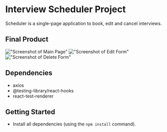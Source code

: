 # Interview Scheduler Project

Scheduler is a single-page application to book, edit and cancel interviews.

## Final Product

!["Screenshot of Main Page"]('https://github.com/ahbouran/scheduler/blob/master/docs/Screen%20Shot%202022-06-23%20at%209.51.31%20AM.png?raw=true')
!["Screenshot of Edit Form"]('https://github.com/ahbouran/scheduler/blob/master/docs/Screen%20Shot%202022-06-23%20at%209.51.47%20AM.png?raw=true)
!["Screenshot of Delete Form"]('https://github.com/ahbouran/scheduler/blob/master/docs/Screen%20Shot%202022-06-23%20at%209.52.12%20AM.png?raw=true)


## Dependencies
- axios
- @testing-library/react-hooks
- react-test-renderer

## Getting Started

* Install all dependencies (using the `npm install` command).
